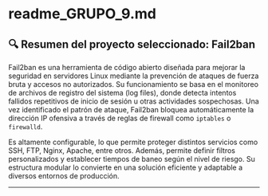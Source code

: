 # readme_GRUPO_9.md

## 🔍 Resumen del proyecto seleccionado: Fail2ban  

Fail2ban es una herramienta de código abierto diseñada para mejorar la seguridad en servidores Linux mediante la prevención de ataques de fuerza bruta y accesos no autorizados. Su funcionamiento se basa en el monitoreo de archivos de registro del sistema (log files), donde detecta intentos fallidos repetitivos de inicio de sesión u otras actividades sospechosas. Una vez identificado el patrón de ataque, Fail2ban bloquea automáticamente la dirección IP ofensiva a través de reglas de firewall como `iptables` o `firewalld`.

Es altamente configurable, lo que permite proteger distintos servicios como SSH, FTP, Nginx, Apache, entre otros. Además, permite definir filtros personalizados y establecer tiempos de baneo según el nivel de riesgo. Su estructura modular lo convierte en una solución eficiente y adaptable a diversos entornos de producción.

---
